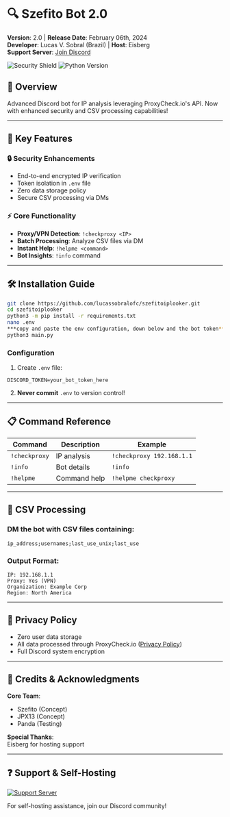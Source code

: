 # 🔍 Szefito Bot 2.0

**Version**: 2.0 | **Release Date**: February 06th, 2024  
**Developer**: Lucas V. Sobral (Brazil) | **Host**: Eisberg  
**Support Server**: [Join Discord](https://discord.gg/FHhvkRvgMH)

![Security Shield](https://img.shields.io/badge/Security-Level_2-green) 
![Python Version](https://img.shields.io/badge/Python-3.8%2B-blue)

## 🌟 Overview
Advanced Discord bot for IP analysis leveraging ProxyCheck.io's API. Now with enhanced security and CSV processing capabilities!

---

## 🚀 Key Features
### 🔒 Security Enhancements
- End-to-end encrypted IP verification
- Token isolation in `.env` file
- Zero data storage policy
- Secure CSV processing via DMs

### ⚡ Core Functionality
- **Proxy/VPN Detection**: `!checkproxy <IP>`
- **Batch Processing**: Analyze CSV files via DM
- **Instant Help**: `!helpme <command>`
- **Bot Insights**: `!info` command

---

## 🛠️ Installation Guide
```bash
git clone https://github.com/lucassobralofc/szefitoiplooker.git
cd szefitoiplooker
python3 -m pip install -r requirements.txt
nano .env
***copy and paste the env configuration, down below and the bot token***
python3 main.py
```

### Configuration
1. Create `.env` file:
```env
DISCORD_TOKEN=your_bot_token_here
```

2. **Never commit** `.env` to version control!

---

## 📋 Command Reference
| Command | Description | Example |
|---------|-------------|---------|
| `!checkproxy` | IP analysis | `!checkproxy 192.168.1.1` |
| `!info` | Bot details | `!info` |
| `!helpme` | Command help | `!helpme checkproxy` |

---

## 📁 CSV Processing
### DM the bot with CSV files containing:
```csv
ip_address;usernames;last_use_unix;last_use
```

### Output Format:
```
IP: 192.168.1.1
Proxy: Yes (VPN)
Organization: Example Corp
Region: North America
```

---

## 🔐 Privacy Policy
- Zero user data storage
- All data processed through ProxyCheck.io ([Privacy Policy](https://proxycheck.io/privacy))
- Full Discord system encryption

---

## 🙌 Credits & Acknowledgments
**Core Team**:  
- Szefito (Concept)  
- JPX13 (Concept)  
- Panda (Testing)  

**Special Thanks**:  
Eisberg for hosting support

---

## ❓ Support & Self-Hosting
[![Support Server](https://img.shields.io/discord/849576827627339776?label=Support%20Server&style=for-the-badge)](https://discord.gg/FHhvkRvgMH)

For self-hosting assistance, join our Discord community!
